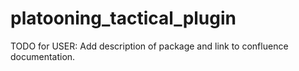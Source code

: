 # platooning_tactical_plugin

TODO for USER: Add description of package and link to confluence documentation.

